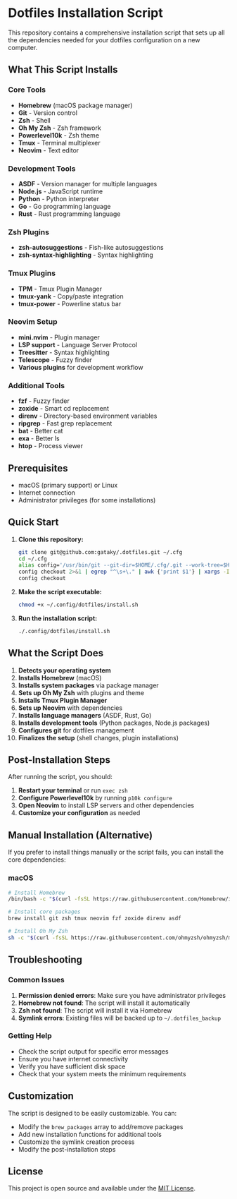 # Dotfiles Installation Script

This repository contains a comprehensive installation script that sets up all the dependencies needed for your dotfiles configuration on a new computer.

## What This Script Installs

### Core Tools
- **Homebrew** (macOS package manager)
- **Git** - Version control
- **Zsh** - Shell
- **Oh My Zsh** - Zsh framework
- **Powerlevel10k** - Zsh theme
- **Tmux** - Terminal multiplexer
- **Neovim** - Text editor

### Development Tools
- **ASDF** - Version manager for multiple languages
- **Node.js** - JavaScript runtime
- **Python** - Python interpreter
- **Go** - Go programming language
- **Rust** - Rust programming language

### Zsh Plugins
- **zsh-autosuggestions** - Fish-like autosuggestions
- **zsh-syntax-highlighting** - Syntax highlighting

### Tmux Plugins
- **TPM** - Tmux Plugin Manager
- **tmux-yank** - Copy/paste integration
- **tmux-power** - Powerline status bar

### Neovim Setup
- **mini.nvim** - Plugin manager
- **LSP support** - Language Server Protocol
- **Treesitter** - Syntax highlighting
- **Telescope** - Fuzzy finder
- **Various plugins** for development workflow

### Additional Tools
- **fzf** - Fuzzy finder
- **zoxide** - Smart cd replacement
- **direnv** - Directory-based environment variables
- **ripgrep** - Fast grep replacement
- **bat** - Better cat
- **exa** - Better ls
- **htop** - Process viewer

## Prerequisites

- macOS (primary support) or Linux
- Internet connection
- Administrator privileges (for some installations)

## Quick Start

1. **Clone this repository:**
   ```bash
   git clone git@github.com:gataky/.dotfiles.git ~/.cfg
   cd ~/.cfg
   alias config='/usr/bin/git --git-dir=$HOME/.cfg/.git --work-tree=$HOME'
   config checkout 2>&1 | egrep "^\s+\." | awk {'print $1'} | xargs -I{} mv {} .config-backup/{}
   config checkout
   ```

2. **Make the script executable:**
   ```bash
   chmod +x ~/.config/dotfiles/install.sh
   ```

3. **Run the installation script:**
   ```bash
   ./.config/dotfiles/install.sh
   ```

## What the Script Does

1. **Detects your operating system**
2. **Installs Homebrew** (macOS)
3. **Installs system packages** via package manager
4. **Sets up Oh My Zsh** with plugins and theme
5. **Installs Tmux Plugin Manager**
6. **Sets up Neovim** with dependencies
7. **Installs language managers** (ASDF, Rust, Go)
8. **Installs development tools** (Python packages, Node.js packages)
9. **Configures git** for dotfiles management
10. **Finalizes the setup** (shell changes, plugin installations)

## Post-Installation Steps

After running the script, you should:

1. **Restart your terminal** or run `exec zsh`
2. **Configure Powerlevel10k** by running `p10k configure`
3. **Open Neovim** to install LSP servers and other dependencies
4. **Customize your configuration** as needed

## Manual Installation (Alternative)

If you prefer to install things manually or the script fails, you can install the core dependencies:

### macOS
```bash
# Install Homebrew
/bin/bash -c "$(curl -fsSL https://raw.githubusercontent.com/Homebrew/install/HEAD/install.sh)"

# Install core packages
brew install git zsh tmux neovim fzf zoxide direnv asdf

# Install Oh My Zsh
sh -c "$(curl -fsSL https://raw.githubusercontent.com/ohmyzsh/ohmyzsh/master/tools/install.sh)"
```

## Troubleshooting

### Common Issues

1. **Permission denied errors**: Make sure you have administrator privileges
2. **Homebrew not found**: The script will install it automatically
3. **Zsh not found**: The script will install it via Homebrew
4. **Symlink errors**: Existing files will be backed up to `~/.dotfiles_backup`

### Getting Help

- Check the script output for specific error messages
- Ensure you have internet connectivity
- Verify you have sufficient disk space
- Check that your system meets the minimum requirements

## Customization

The script is designed to be easily customizable. You can:

- Modify the `brew_packages` array to add/remove packages
- Add new installation functions for additional tools
- Customize the symlink creation process
- Modify the post-installation steps

## License

This project is open source and available under the [MIT License](LICENSE).
